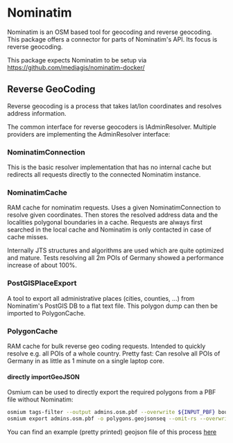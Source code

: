 # Nominatim
Nominatim is an OSM based tool for geocoding and reverse geocoding. This package offers a connector for parts of Nominatim's API. Its focus is reverse geocoding.  

This package expects Nominatim to be setup via https://github.com/mediagis/nominatim-docker/

## Reverse GeoCoding 
Reverse geocoding is a process that takes lat/lon coordinates and resolves address information.

The common interface for reverse geocoders is IAdminResolver.
Multiple providers are implementing the AdminResolver interface:

### NominatimConnection
This is the basic resolver implementation that has no internal cache but redirects all requests directly to the connected Nominatim instance.

### NominatimCache
RAM cache for nominatim requests. Uses a given NominatimConnection to resolve given coordinates. Then stores the resolved address data and the localities polygonal boundaries in a cache. Requests are always first searched in the local cache and Nominatim is only contacted in case of cache misses.

Internally JTS structures and algorithms are used which are quite optimized and mature. Tests resolving all 2m POIs of Germany showed a performance increase of about 100%.

### PostGISPlaceExport
A tool to export all administrative places (cities, counties, ...) from Nominatim's PostGIS DB to a flat text file. This polygon dump can then be imported to PolygonCache.  

### PolygonCache
RAM cache for bulk reverse geo coding requests. Intended to quickly resolve e.g. all POIs of a whole country. Pretty fast: Can resolve all POIs of Germany in as little as 1 minute on a single laptop core.

#### directly importGeoJSON
Osmium can be used to directly export the required polygons from a PBF file without Nominatim:

```bash
osmium tags-filter --output admins.osm.pbf --overwrite ${INPUT_PBF} boundary=administrative
osmium export admins.osm.pbf -o polygons.geojsonseq --omit-rs --overwrite --geometry-types=polygon
```

You can find an example (pretty printed) geojson file of this process [here](../../tree/master/src/src/test/resources/polygon-palling-prettyprint.geojson)